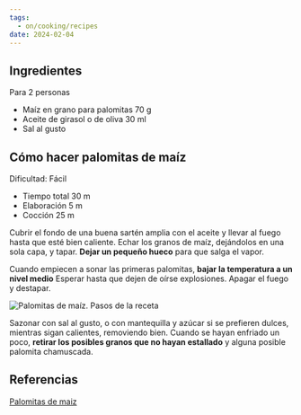 ```yaml
---
tags:
  - on/cooking/recipes
date: 2024-02-04
---
```

## Ingredientes

Para 2 personas

- Maíz en grano para palomitas 70 g
- Aceite de girasol o de oliva 30 ml
- Sal al gusto

## Cómo hacer palomitas de maíz

Dificultad: Fácil

- Tiempo total 30 m
- Elaboración 5 m
- Cocción 25 m

Cubrir el fondo de una buena sartén amplia con el aceite y llevar al fuego hasta que esté bien caliente. Echar los granos de maíz, dejándolos en una sola capa, y tapar. **Dejar un pequeño hueco** para que salga el vapor.

Cuando empiecen a sonar las primeras palomitas, **bajar la temperatura a un nivel medio** Esperar hasta que dejen de oírse explosiones. Apagar el fuego y destapar.

![Palomitas de maíz. Pasos de la receta](https://i.blogs.es/782c32/palomitas-pasos-1/450_1000.jpg)

Sazonar con sal al gusto, o con mantequilla y azúcar si se prefieren dulces, mientras sigan calientes, removiendo bien. Cuando se hayan enfriado un poco, **retirar los posibles granos que no hayan estallado** y alguna posible palomita chamuscada.
## Referencias
[Palomitas de maiz](https://www.directoalpaladar.com/recetas-de-aperitivos/como-hacer-palomitas-de-maiz-en-casa-receta)
